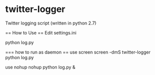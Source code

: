 twitter-logger
==============

Twitter logging script (written in python 2.7)

== How to Use ==
Edit settings.ini

 python log.py

=== how to run as daemon ==
use screen
 screen -dmS twitter-logger python log.py

use nohup
 nohup python log.py &
